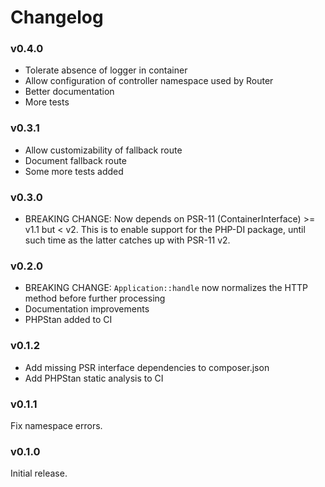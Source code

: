 # Changelog

### v0.4.0

* Tolerate absence of logger in container
* Allow configuration of controller namespace used by Router
* Better documentation
* More tests

### v0.3.1

* Allow customizability of fallback route
* Document fallback route
* Some more tests added

### v0.3.0

* BREAKING CHANGE: Now depends on PSR-11 (ContainerInterface) >= v1.1 but < v2. This is
  to enable support for the PHP-DI package, until such time as the latter catches up
  with PSR-11 v2.

### v0.2.0

* BREAKING CHANGE: `Application::handle` now normalizes the HTTP method before further processing
* Documentation improvements
* PHPStan added to CI

### v0.1.2

* Add missing PSR interface dependencies to composer.json
* Add PHPStan static analysis to CI

### v0.1.1

Fix namespace errors.

### v0.1.0

Initial release.

